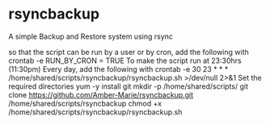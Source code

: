 # rsyncbackup
A simple Backup and Restore system using rsync

so that the script can be run by a user or by cron, add the following
with crontab -e
  RUN_BY_CRON = TRUE
To make the script run at 23:30hrs (11:30pm) Every day, add the following 
with crontab -e
  30 23 * * * /home/shared/scripts/rsyncbackup/rsyncbackup.sh >/dev/null 2>&1
Set the required directories
  yum -y install git
  mkdir -p /home/shared/scripts/
  git clone https://github.com/Amber-Marie/rsyncbackup.git /home/shared/scripts/rsyncbackup
  chmod +x /home/shared/scripts/rsyncbackup/rsyncbackup.sh
